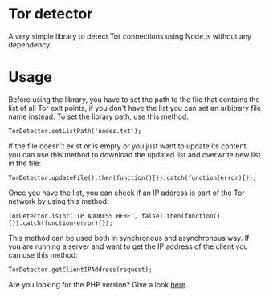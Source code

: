 # Tor detector

A very simple library to detect Tor connections using Node.js without any dependency.

# Usage

Before using the library, you have to set the path to the file that contains the list of all Tor exit points, if you don't have the list you can set an arbitrary file name instead.
To set the library path, use this method:

`TorDetector.setListPath('nodes.txt');`

If the file doesn't exist or is empty or you just want to update its content, you can use this method to download the updated list and overwrite new list in the file:

`TorDetector.updateFile().then(function(){}).catch(function(error){});`

Once you have the list, you can check if an IP address is part of the Tor network by using this method:

`TorDetector.isTor('IP ADDRESS HERE', false).then(function(){}).catch(function(error){});`

This method can be used both in synchronous and asynchronous way.
If you are running a server and want to get the IP address of the client you can use this method:

`TorDetector.getClientIPAddress(request);`

Are you looking for the PHP version? Give a look [here](https://github.com/RyanJ93/php-tor-detector).